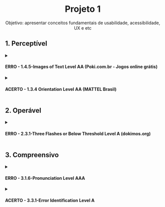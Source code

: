 <h1 align="center">Projeto 1</h1>
<p align="center">Objetivo: apresentar conceitos fundamentais de usabilidade, acessibilidade, UX e etc</p>

<h2>1. Perceptível</h2>
<details>
<summary><h4>ERRO - 1.4.5-Images of Text Level AA (Poki.com.br - Jogos online grátis)</h4></summary>
<p>O site apresenta imagens de jogos, os quais não possuem identificação textual ou descrição prévia sobre do que se trata os jogos. Além de, por apresentar demasiadas imagens, polui a tela e dificulta o entendimento do usuário, podendo causar cansaço mental.</p>
<img src="./images/perceptivel2.png">
</details>
<details>
<summary><h4>ACERTO - 1.3.4 Orientation Level AA (MATTEL Brasil)</h4></summary>
<p>O site não se restrita a somente uma orientação de exibição, ele se adapta a qualquer dispositivo, dando disponibilidade ao usuário acessa-lo de modo eficiente.</p>
<img src="./images/perceptivel.png">
</details>

<h2>2. Operável</h2>
<details>
<summary><h4>ERRO - 2.3.1-Three Flashes or Below Threshold Level A (dokimos.org)</h4></summary>
<p>Por conta de utilizar de cores vibrantes, ter uma animação em loop e elementos piscantes, o site oferece um grave risco a saúde do usuário, uma vez que pode causar convulsões no mesmo.</p>
<img src="./images/operavel1.png">
</details>

<h2>3. Compreensivo</h2>
<details>
<summary><h4>ERRO - 3.1.6-Pronunciation Level AAA</h4></summary>
<p>O site falha com essa heurística ao apresentar textos gramaticalmente errados da lingua inglesa, de modo que confunde a usabilidade tanto dos usuários com vasto entendimento da língua quanto aqueles que não possuem tal conhecimento.</p>
<img src="./images/compreensivo1.png">
</details>
<details>
<summary><h4>ACERTO - 3.3.1-Error Identification Level A</h4></summary>
<p>Na barra de pesquisa do Google, ele evita o usuário de cometer erros e ainda apresenta outros possíveis resultados.</p>
<img src="./images/compreensivel.png">
</details>


